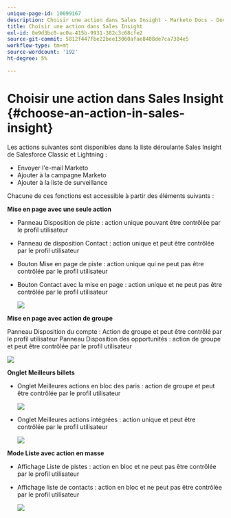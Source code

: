 ```yaml
---
unique-page-id: 10099167
description: Choisir une action dans Sales Insight - Marketo Docs - Documentation du produit
title: Choisir une action dans Sales Insight
exl-id: 0e9d3bc0-ac0a-415b-9931-382c3c68cfe2
source-git-commit: 5812f447fbe22bee13060afae8408de7ca7384e5
workflow-type: tm+mt
source-wordcount: '192'
ht-degree: 5%

---
```


# Choisir une action dans Sales Insight {#choose-an-action-in-sales-insight}

Les actions suivantes sont disponibles dans la liste déroulante Sales Insight de Salesforce Classic et Lightning :

* Envoyer l&#39;e-mail Marketo
* Ajouter à la campagne Marketo
* Ajouter à la liste de surveillance

Chacune de ces fonctions est accessible à partir des éléments suivants :

**Mise en page avec une seule action**

* Panneau Disposition de piste : action unique pouvant être contrôlée par le profil utilisateur
* Panneau de disposition Contact : action unique et peut être contrôlée par le profil utilisateur
* Bouton Mise en page de piste : action unique qui ne peut pas être contrôlée par le profil utilisateur
* Bouton Contact avec la mise en page : action unique et ne peut pas être contrôlée par le profil utilisateur

  ![](assets/-.png)

**Mise en page avec action de groupe**

Panneau Disposition du compte : Action de groupe et peut être contrôlé par le profil utilisateur
Panneau Disposition des opportunités : action de groupe et peut être contrôlée par le profil utilisateur

![](assets/-.png)

**Onglet Meilleurs billets**

* Onglet Meilleures actions en bloc des paris : action de groupe et peut être contrôlée par le profil utilisateur

  ![](assets/-.png)

* Onglet Meilleures actions intégrées : action unique et peut être contrôlée par le profil utilisateur

  ![](assets/-.png)

**Mode Liste avec action en masse**

* Affichage Liste de pistes : action en bloc et ne peut pas être contrôlée par le profil utilisateur
* Affichage liste de contacts : action en bloc et ne peut pas être contrôlée par le profil utilisateur

  ![](assets/-.png)
